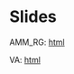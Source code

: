 # Slides

AMM_RG: [html](https://rawcdn.githack.com/hans-mtz/Slides/5acaa39a51ff4333ed0285d8ed3c096f7bf01d52/prod_fun/prod_fun_html.html)

VA: [html](https://rawcdn.githack.com/hans-mtz/Slides/aae143eee06996da172f6d9c0bc33e63bb98a0fd/VA/SRP_MP.html)
